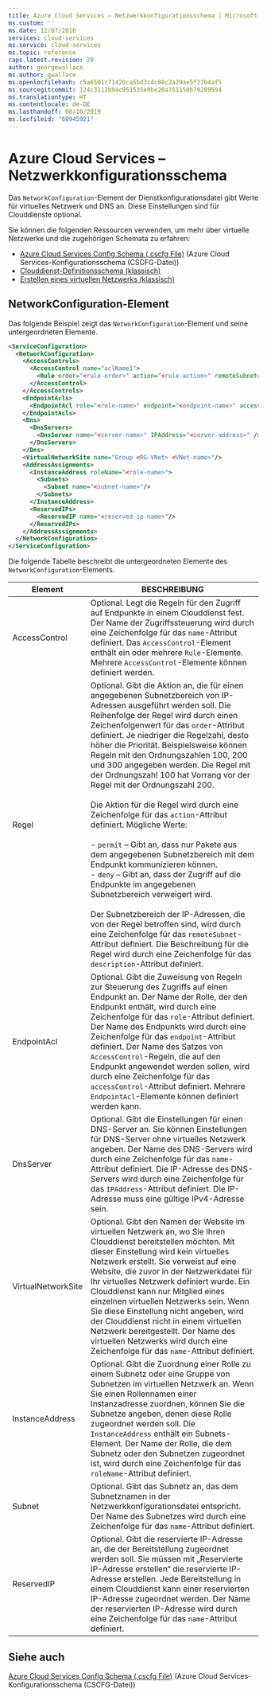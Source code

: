 ```yaml
---
title: Azure Cloud Services – Netzwerkkonfigurationsschema | Microsoft-Dokumentation
ms.custom: ''
ms.date: 12/07/2016
services: cloud-services
ms.service: cloud-services
ms.topic: reference
caps.latest.revision: 28
author: georgewallace
ms.author: gwallace
ms.openlocfilehash: c5a6501c71420ca5b43c4c08c2a29ae5f27b4af5
ms.sourcegitcommit: 124c3112b94c951535e0be20a751150b79289594
ms.translationtype: HT
ms.contentlocale: de-DE
ms.lasthandoff: 08/10/2019
ms.locfileid: "68945921"
---
```

# <a name="azure-cloud-services-config-networkconfiguration-schema"></a>Azure Cloud Services – Netzwerkkonfigurationsschema

Das `NetworkConfiguration`-Element der Dienstkonfigurationsdatei gibt Werte für virtuelles Netzwerk und DNS an. Diese Einstellungen sind für Clouddienste optional.

Sie können die folgenden Ressourcen verwenden, um mehr über virtuelle Netzwerke und die zugehörigen Schemata zu erfahren:

- [Azure Cloud Services Config Schema (.cscfg File)](schema-cscfg-file.md) (Azure Cloud Services-Konfigurationsschema (CSCFG-Datei))
- [Clouddienst-Definitionsschema (klassisch)](schema-csdef-file.md)
- [Erstellen eines virtuellen Netzwerks (klassisch)](../virtual-network/virtual-networks-create-vnet-classic-pportal.md)

## <a name="networkconfiguration-element"></a>NetworkConfiguration-Element
Das folgende Beispiel zeigt das `NetworkConfiguration`-Element und seine untergeordneten Elemente.

```xml
<ServiceConfiguration>
  <NetworkConfiguration>
    <AccessControls>
      <AccessControl name="aclName1">
        <Rule order="<rule-order>" action="<rule-action>" remoteSubnet="<subnet-address>" description="rule-description"/>
      </AccessControl>
    </AccessControls>
    <EndpointAcls>
      <EndpointAcl role="<role-name>" endpoint="<endpoint-name>" accessControl="<acl-name>"/>
    </EndpointAcls>
    <Dns>
      <DnsServers>
        <DnsServer name="<server-name>" IPAddress="<server-address>" />
      </DnsServers>
    </Dns>
    <VirtualNetworkSite name="Group <RG-VNet> <VNet-name>"/>
    <AddressAssignments>
      <InstanceAddress roleName="<role-name>">
        <Subnets>
          <Subnet name="<subnet-name>"/>
        </Subnets>
      </InstanceAddress>
      <ReservedIPs>
        <ReservedIP name="<reserved-ip-name>"/>
      </ReservedIPs>
    </AddressAssignments>
  </NetworkConfiguration>
</ServiceConfiguration>
```

Die folgende Tabelle beschreibt die untergeordneten Elemente des `NetworkConfiguration`-Elements.

| Element       | BESCHREIBUNG |
| ------------- | ----------- |
| AccessControl | Optional. Legt die Regeln für den Zugriff auf Endpunkte in einem Clouddienst fest. Der Name der Zugriffssteuerung wird durch eine Zeichenfolge für das `name`-Attribut definiert. Das `AccessControl`-Element enthält ein oder mehrere `Rule`-Elemente. Mehrere `AccessControl`-Elemente können definiert werden.|
| Regel | Optional. Gibt die Aktion an, die für einen angegebenen Subnetzbereich von IP-Adressen ausgeführt werden soll. Die Reihenfolge der Regel wird durch einen Zeichenfolgenwert für das `order`-Attribut definiert. Je niedriger die Regelzahl, desto höher die Priorität. Beispielsweise können Regeln mit den Ordnungszahlen 100, 200 und 300 angegeben werden. Die Regel mit der Ordnungszahl 100 hat Vorrang vor der Regel mit der Ordnungszahl 200.<br /><br /> Die Aktion für die Regel wird durch eine Zeichenfolge für das `action`-Attribut definiert. Mögliche Werte:<br /><br /> -   `permit` – Gibt an, dass nur Pakete aus dem angegebenen Subnetzbereich mit dem Endpunkt kommunizieren können.<br />-   `deny` – Gibt an, dass der Zugriff auf die Endpunkte im angegebenen Subnetzbereich verweigert wird.<br /><br /> Der Subnetzbereich der IP-Adressen, die von der Regel betroffen sind, wird durch eine Zeichenfolge für das `remoteSubnet`-Attribut definiert. Die Beschreibung für die Regel wird durch eine Zeichenfolge für das `description`-Attribut definiert.|
| EndpointAcl | Optional. Gibt die Zuweisung von Regeln zur Steuerung des Zugriffs auf einen Endpunkt an. Der Name der Rolle, der den Endpunkt enthält, wird durch eine Zeichenfolge für das `role`-Attribut definiert. Der Name des Endpunkts wird durch eine Zeichenfolge für das `endpoint`-Attribut definiert. Der Name des Satzes von `AccessControl`-Regeln, die auf den Endpunkt angewendet werden sollen, wird durch eine Zeichenfolge für das `accessControl`-Attribut definiert. Mehrere `EndpointAcl`-Elemente können definiert werden kann.|
| DnsServer | Optional. Gibt die Einstellungen für einen DNS-Server an. Sie können Einstellungen für DNS-Server ohne virtuelles Netzwerk angeben. Der Name des DNS-Servers wird durch eine Zeichenfolge für das `name`-Attribut definiert. Die IP-Adresse des DNS-Servers wird durch eine Zeichenfolge für das `IPAddress`-Attribut definiert. Die IP-Adresse muss eine gültige IPv4-Adresse sein.|
| VirtualNetworkSite | Optional. Gibt den Namen der Website im virtuellen Netzwerk an, wo Sie Ihren Clouddienst bereitstellen möchten. Mit dieser Einstellung wird kein virtuelles Netzwerk erstellt. Sie verweist auf eine Website, die zuvor in der Netzwerkdatei für Ihr virtuelles Netzwerk definiert wurde. Ein Clouddienst kann nur Mitglied eines einzelnen virtuellen Netzwerks sein. Wenn Sie diese Einstellung nicht angeben, wird der Clouddienst nicht in einem virtuellen Netzwerk bereitgestellt. Der Name des virtuellen Netzwerks wird durch eine Zeichenfolge für das `name`-Attribut definiert.|
| InstanceAddress | Optional. Gibt die Zuordnung einer Rolle zu einem Subnetz oder eine Gruppe von Subnetzen im virtuellen Netzwerk an. Wenn Sie einen Rollennamen einer Instanzadresse zuordnen, können Sie die Subnetze angeben, denen diese Rolle zugeordnet werden soll. Die `InstanceAddress` enthält ein Subnets-Element. Der Name der Rolle, die dem Subnetz oder den Subnetzen zugeordnet ist, wird durch eine Zeichenfolge für das `roleName`-Attribut definiert.|
| Subnet | Optional. Gibt das Subnetz an, das dem Subnetznamen in der Netzwerkkonfigurationsdatei entspricht. Der Name des Subnetzes wird durch eine Zeichenfolge für das `name`-Attribut definiert.|
| ReservedIP | Optional. Gibt die reservierte IP-Adresse an, die der Bereitstellung zugeordnet werden soll. Sie müssen mit „Reservierte IP-Adresse erstellen“ die reservierte IP-Adresse erstellen. Jede Bereitstellung in einem Clouddienst kann einer reservierten IP-Adresse zugeordnet werden. Der Name der reservierten IP-Adresse wird durch eine Zeichenfolge für das `name`-Attribut definiert.|

## <a name="see-also"></a>Siehe auch
[Azure Cloud Services Config Schema (.cscfg File)](schema-cscfg-file.md) (Azure Cloud Services-Konfigurationsschema (CSCFG-Datei))
